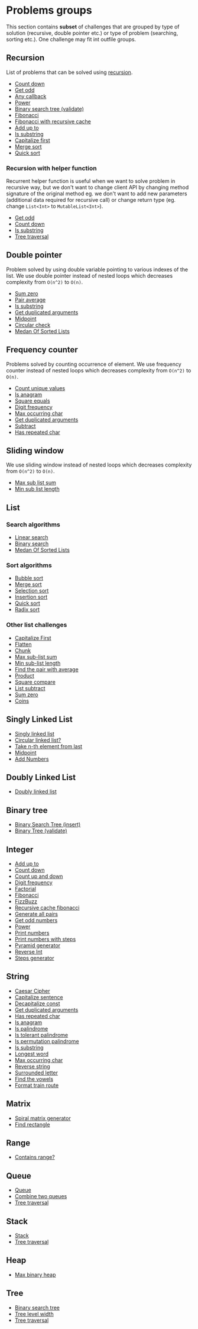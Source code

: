 # Problems groups

This section contains **subset** of challenges that are grouped by type of solution (recursive, double pointer etc.) or
type of problem (searching, sorting etc.). One challenge may fit int outfile groups.

## Recursion 

List of problems that can be solved using [recursion](https://en.wikipedia.org/wiki/Recursion_(computer_science)).

- [Count down](../src/test/kotlin/com/igorwojda/integer/countdown)
- [Get odd](../src/test/kotlin/com/igorwojda/integer/getodd)
- [Any callback](../src/test/kotlin/com/igorwojda/common/anycallback)
- [Power](../src/test/kotlin/com/igorwojda/integer/power)
- [Binary search tree (validate)](../src/test/kotlin/com/igorwojda/tree/binarytree/validate)
- [Fibonacci](../src/test/kotlin/com/igorwojda/integer/fibonacci/basic)
- [Fibonacci with recursive cache](../src/test/kotlin/com/igorwojda/integer/fibonacci/recursivecached)
- [Add up to](../src/test/kotlin/com/igorwojda/integer/addupto)
- [Is substring](../src/test/kotlin/com/igorwojda/string/issubstring)
- [Capitalize first](../src/test/kotlin/com/igorwojda/list/capitalizeFirst)
- [Merge sort](../src/test/kotlin/com/igorwojda/list/sort/mergesort)
- [Quick sort](../src/test/kotlin/com/igorwojda/list/sort/quicksort)
  
### Recursion with helper function 

Recurrent helper function is useful when we want to solve problem in recursive way, but we don't want to change client
API by changing method signature of the original method eg. we don't want to add new parameters (additional data required
for recursive call) or change return type (eg. change `List<Int>` to `MutableList<Int>`).

- [Get odd](../src/test/kotlin/com/igorwojda/integer/getodd)
- [Count down](../src/test/kotlin/com/igorwojda/integer/countdown)
- [Is substring](../src/test/kotlin/com/igorwojda/string/issubstring)
- [Tree traversal](../src/test/kotlin/com/igorwojda/tree/classic/traversal)

## Double pointer 

Problem solved by using double variable pointing to various indexes of the list. We use double pointer instead of nested
loops which decreases complexity from `O(n^2)` to `O(n)`.

- [Sum zero](../src/test/kotlin/com/igorwojda/list/sumzero)
- [Pair average](../src/test/kotlin/com/igorwojda/list/pairaverage)
- [Is substring](../src/test/kotlin/com/igorwojda/string/issubstring)
- [Get duplicated arguments](../src/test/kotlin/com/igorwojda/string/getduplicatedarguments)
- [Midpoint](../src/test/kotlin/com/igorwojda/linkedlist/singly/midpoint)
- [Circular check](../src/test/kotlin/com/igorwojda/linkedlist/singly/circularcheck)
- [Medan Of Sorted Lists](../src/test/kotlin/com/igorwojda/list/medianoftwosorted)

## Frequency counter

Problems solved by counting occurrence of element. We use frequency counter instead of nested loops which decreases
complexity from `O(n^2)` to `O(n)`.

- [Count unique values](../src/test/kotlin/com/igorwojda/list/countuniquevalues)
- [Is anagram](../src/test/kotlin/com/igorwojda/string/isanagram)
- [Square equals](../src/test/kotlin/com/igorwojda/list/squareequal)
- [Digit frequency](../src/test/kotlin/com/igorwojda/integer/digitfrequency)
- [Max occurring char](../src/test/kotlin/com/igorwojda/string/maxoccurringchar)
- [Get duplicated arguments](../src/test/kotlin/com/igorwojda/string/getduplicatedarguments)
- [Subtract](../src/test/kotlin/com/igorwojda/list/subtract)
- [Has repeated char](../src/test/kotlin/com/igorwojda/string/hasrepeatedcharacter)

## Sliding window 

We use sliding window instead of nested loops which decreases complexity from `O(n^2)` to `O(n)`.

- [Max sub list sum](../src/test/kotlin/com/igorwojda/list/maxsublistsum)
- [Min sub list length](../src/test/kotlin/com/igorwojda/list/minsublistlength)

## List

### Search algorithms

- [Linear search](../src/test/kotlin/com/igorwojda/list/search/linearsearch)
- [Binary search](../src/test/kotlin/com/igorwojda/list/search/binarysearch)
- [Medan Of Sorted Lists](../src/test/kotlin/com/igorwojda/list/medianoftwosorted)

### Sort algorithms

- [Bubble sort](../src/test/kotlin/com/igorwojda/list/sort/bubblesort)
- [Merge sort](../src/test/kotlin/com/igorwojda/list/sort/mergesort)
- [Selection sort](../src/test/kotlin/com/igorwojda/list/sort/selectionsort)
- [Insertion sort](../src/test/kotlin/com/igorwojda/list/sort/insertionsort)
- [Quick sort](../src/test/kotlin/com/igorwojda/list/sort/quicksort)
- [Radix sort](../src/test/kotlin/com/igorwojda/list/sort/radixsort)

### Other list challenges

- [Capitalize First](../src/test/kotlin/com/igorwojda/list/capitalizeFirst)
- [Flatten](../src/test/kotlin/com/igorwojda/list/flatten)
- [Chunk](../src/test/kotlin/com/igorwojda/list/chunk)
- [Max sub-list sum](../src/test/kotlin/com/igorwojda/list/maxsublistsum)
- [Min sub-list length](../src/test/kotlin/com/igorwojda/list/minsublistlength)
- [Find the pair with average](../src/test/kotlin/com/igorwojda/list/pairaverage)
- [Product](../src/test/kotlin/com/igorwojda/list/product)
- [Square compare](../src/test/kotlin/com/igorwojda/list/squareequal)
- [List subtract](../src/test/kotlin/com/igorwojda/list/subtract)
- [Sum zero](../src/test/kotlin/com/igorwojda/list/sumzero)
- [Coins](../src/test/kotlin/com/igorwojda/list/coins)

## Singly Linked List

- [Singly linked list](../src/test/kotlin/com/igorwojda/linkedlist/singly/base)
- [Circular linked list?](../src/test/kotlin/com/igorwojda/linkedlist/singly/circularcheck)
- [Take n-th element from last](../src/test/kotlin/com/igorwojda/linkedlist/singly/fromlast)
- [Midpoint](../src/test/kotlin/com/igorwojda/linkedlist/singly/midpoint)
- [Add Numbers](../src/test/kotlin/com/igorwojda/linkedlist/singly/addnumbers)

## Doubly Linked List

- [Doubly linked list](../src/test/kotlin/com/igorwojda/linkedlist/doubly/base)

## Binary tree

- [Binary Search Tree (insert)](../src/test/kotlin/com/igorwojda/tree/binarytree/insert)
- [Binary Tree (validate)](../src/test/kotlin/com/igorwojda/tree/binarytree/validate)

## Integer

- [Add up to](../src/test/kotlin/com/igorwojda/integer/addupto)
- [Count down](../src/test/kotlin/com/igorwojda/integer/countdown)
- [Count up and down](../src/test/kotlin/com/igorwojda/integer/countupanddown)
- [Digit frequency](../src/test/kotlin/com/igorwojda/integer/digitfrequency)
- [Factorial](../src/test/kotlin/com/igorwojda/integer/factorial)
- [Fibonacci](../src/test/kotlin/com/igorwojda/integer/fibonacci/basic)
- [FizzBuzz](../src/test/kotlin/com/igorwojda/integer/fizzbuzz)
- [Recursive cache fibonacci](../src/test/kotlin/com/igorwojda/integer/fibonacci/recursivecached)
- [Generate all pairs](../src/test/kotlin/com/igorwojda/integer/generateallpairs)
- [Get odd numbers](../src/test/kotlin/com/igorwojda/integer/getodd)
- [Power](../src/test/kotlin/com/igorwojda/integer/power)
- [Print numbers](../src/test/kotlin/com/igorwojda/integer/printnumber/basic)
- [Print numbers with steps](../src/test/kotlin/com/igorwojda/integer/printnumber/steps)
- [Pyramid generator](../src/test/kotlin/com/igorwojda/integer/pyramidgenerator)
- [Reverse Int](../src/test/kotlin/com/igorwojda/integer/reverse)
- [Steps generator](../src/test/kotlin/com/igorwojda/integer/stepsgenerator)

## String

- [Caesar Cipher](../src/test/kotlin/com/igorwojda/string/caesarcipher)
- [Capitalize sentence](../src/test/kotlin/com/igorwojda/string/capitalizesentence)
- [Decapitalize const](../src/test/kotlin/com/igorwojda/string/decapitalizeconst)
- [Get duplicated arguments](../src/test/kotlin/com/igorwojda/string/getduplicatedarguments)
- [Has repeated char](../src/test/kotlin/com/igorwojda/string/hasrepeatedcharacter)
- [Is anagram](../src/test/kotlin/com/igorwojda/string/isanagram)
- [Is palindrome](../src/test/kotlin/com/igorwojda/string/ispalindrome/basic)
- [Is tolerant palindrome](../src/test/kotlin/com/igorwojda/string/ispalindrome/tolerant)
- [Is permutation palindrome](../src/test/kotlin/com/igorwojda/string/ispalindrome/permutation)
- [Is substring](../src/test/kotlin/com/igorwojda/string/issubstring)
- [Longest word](../src/test/kotlin/com/igorwojda/string/longestword)
- [Max occurring char](../src/test/kotlin/com/igorwojda/string/maxoccurringchar)
- [Reverse string](../src/test/kotlin/com/igorwojda/string/reverse)
- [Surrounded letter](../src/test/kotlin/com/igorwojda/string/surroundedletter)
- [Find the vowels](../src/test/kotlin/com/igorwojda/string/vowels)
- [Format train route](../src/test/kotlin/com/igorwojda/list/formattrainroute)

## Matrix

- [Spiral matrix generator](../src/test/kotlin/com/igorwojda/matrix/spiralmatrixgenerator)
- [Find rectangle](../src/test/kotlin/com/igorwojda/matrix/findrectangle)

## Range

- [Contains range?](../src/test/kotlin/com/igorwojda/range/containsrange)

## Queue

- [Queue](../src/test/kotlin/com/igorwojda/queue/basic)
- [Combine two queues](../src/test/kotlin/com/igorwojda/queue/combine)
- [Tree traversal](../src/test/kotlin/com/igorwojda/tree/classic/traversal)

## Stack

- [Stack](../src/test/kotlin/com/igorwojda/stack/basic)
- [Tree traversal](../src/test/kotlin/com/igorwojda/tree/classic/traversal)

## Heap

- [Max binary heap](../src/test/kotlin/com/igorwojda/tree/heap/maxbinaryheap)

## Tree

- [Binary search tree](../src/test/kotlin/com/igorwojda/tree/binarysearchtree)
- [Tree level width](../src/test/kotlin/com/igorwojda/tree/classic/levelwidth)
- [Tree traversal](../src/test/kotlin/com/igorwojda/tree/classic/traversal)
